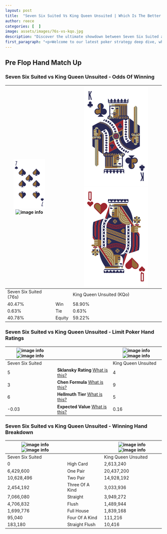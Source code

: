 ```yaml
---
layout: post
title:  "Seven Six Suited Vs King Queen Unsuited | Which Is The Better Hand In Poker? A Complete Guide"
author: reece
categories: [  ]
image: assets/images/76s-vs-kqo.jpg
description: "Discover the ultimate showdown between Seven Six Suited and King Queen Unsuited in poker! Uncover the odds, strategies, and scenarios where one hand triumphs over the other. Get ready to up your poker game with this thrilling analysis."
first_paragraph: "<p>Welcome to our latest poker strategy deep dive, where we're pitting two distinct hands against each other in a high-stakes showdown: Seven Six Suited vs King Queen Unsuited.</p><p>In the dynamic world of poker, every decision counts, and knowing which hand holds the upper hand is key to your success at the table.</p><p>In this article, we'll dissect these two hands, explore the scenarios where one dominates the other, and equip you with the knowledge to make strategic choices that can tip the odds in your favor.</p><p>Get ready to unravel the intriguing dynamics of these poker hands and elevate your game to new heights.</p>"
---
```




[comment]: # (sp0)

## Pre Flop Hand Match Up

<div class="table hand-ratings" markdown="1"> 



### Seven Six Suited vs King Queen Unsuited - Odds Of Winning


    
| ![image info](assets/images/hand1/7.png) ![image info](assets/images/hand1/6s.png) |  | ![image info](assets/images/hand2/K.png) ![image info](assets/images/hand2/Qo.png) |
| -------- | -------- | -------- |
| Seven Six Suited (76s) |  | King Queen Unsuited (KQo) |
| 40.47% | Win | 58.90% |
| 0.63% | Tie | 0.63% |
| 40.78% | Equity | 59.22% |




[comment]: # (sp1)



### Seven Six Suited vs King Queen Unsuited - Limit Poker Hand Ratings


    
| ![image info](https://www.riverpairs.com/assets/images/hand1/7.png) ![image info](https://www.riverpairs.com/assets/images/hand1/6s.png) |  | ![image info](https://www.riverpairs.com/assets/images/hand2/K.png) ![image info](https://www.riverpairs.com/assets/images/hand2/Qo.png) |
| -------- | -------- | -------- |
| Seven Six Suited |  | King Queen Unsuited |
| 5 | **Sklansky Rating** [What is this?](/sklansky-rating-explained) | 4 |
| 3 | **Chen Formula** [What is this?](/chen-formula-explained) | 9 |
| 6 | **Hellmuth Tier** [What is this?](/Hellmuth-tier-explained) | 5 |
| -0.03 | **Expected Value** [What is this?](/expected-value-explained) | 0.16 |




[comment]: # (sp2)



### Seven Six Suited vs King Queen Unsuited - Winning Hand Breakdown


    
| ![image info](https://www.riverpairs.com/assets/images/hand1/7.png) ![image info](https://www.riverpairs.com/assets/images/hand1/6s.png) |  | ![image info](https://www.riverpairs.com/assets/images/hand2/K.png) ![image info](https://www.riverpairs.com/assets/images/hand2/Qo.png) |
| -------- | -------- | -------- |
| Seven Six Suited |  | King Queen Unsuited |
| 0 | High Card | 2,613,240 |
| 6,429,600 | One Pair | 20,437,200 |
| 10,628,496 | Two Pair | 14,928,192 |
| 2,454,192 | Three Of A Kind | 3,033,936 |
| 7,066,080 | Straight | 3,949,272 |
| 4,706,832 | Flush | 1,489,944 |
| 1,699,776 | Full House | 1,839,168 |
| 95,040 | Four Of A Kind | 111,216 |
| 183,180 | Straight Flush | 10,416 |




[comment]: # (sp3)



</div>

[comment]: # (sp4)



[comment]: # (sp5)

